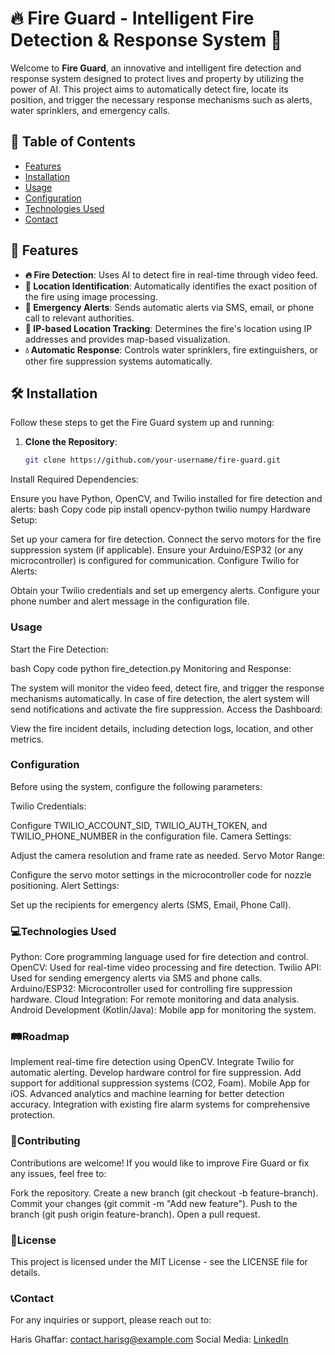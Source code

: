 # 🔥 Fire Guard - Intelligent Fire Detection & Response System 🚒

Welcome to **Fire Guard**, an innovative and intelligent fire detection and response system designed to protect lives and property by utilizing the power of AI. This project aims to automatically detect fire, locate its position, and trigger the necessary response mechanisms such as alerts, water sprinklers, and emergency calls.

## 📜 Table of Contents

- [Features](#-features)
- [Installation](#-installation)
- [Usage](#-usage)
- [Configuration](#-configuration)
- [Technologies Used](#-technologies-used)
- [Contact](#-contact)
## 🚀 Features

- **🔥 Fire Detection**: Uses AI to detect fire in real-time through video feed.
- **📍 Location Identification**: Automatically identifies the exact position of the fire using image processing.
- **🚨 Emergency Alerts**: Sends automatic alerts via SMS, email, or phone call to relevant authorities.
- **📡 IP-based Location Tracking**: Determines the fire's location using IP addresses and provides map-based visualization.
- **💧 Automatic Response**: Controls water sprinklers, fire extinguishers, or other fire suppression systems automatically.



## 🛠️ Installation

Follow these steps to get the Fire Guard system up and running:

1. **Clone the Repository**:
   ```bash
   git clone https://github.com/your-username/fire-guard.git
Install Required Dependencies:

Ensure you have Python, OpenCV, and Twilio installed for fire detection and alerts:
bash
Copy code
pip install opencv-python twilio numpy
Hardware Setup:

Set up your camera for fire detection.
Connect the servo motors for the fire suppression system (if applicable).
Ensure your Arduino/ESP32 (or any microcontroller) is configured for communication.
Configure Twilio for Alerts:

Obtain your Twilio credentials and set up emergency alerts.
Configure your phone number and alert message in the configuration file.

### Usage
Start the Fire Detection:

bash
Copy code
python fire_detection.py
Monitoring and Response:

The system will monitor the video feed, detect fire, and trigger the response mechanisms automatically.
In case of fire detection, the alert system will send notifications and activate the fire suppression.
Access the Dashboard:

View the fire incident details, including detection logs, location, and other metrics.
### Configuration
Before using the system, configure the following parameters:

Twilio Credentials:

Configure TWILIO_ACCOUNT_SID, TWILIO_AUTH_TOKEN, and TWILIO_PHONE_NUMBER in the configuration file.
Camera Settings:

Adjust the camera resolution and frame rate as needed.
Servo Motor Range:

Configure the servo motor settings in the microcontroller code for nozzle positioning.
Alert Settings:

Set up the recipients for emergency alerts (SMS, Email, Phone Call).
### 💻Technologies Used
Python: Core programming language used for fire detection and control.
OpenCV: Used for real-time video processing and fire detection.
Twilio API: Used for sending emergency alerts via SMS and phone calls.
Arduino/ESP32: Microcontroller used for controlling fire suppression hardware.
Cloud Integration: For remote monitoring and data analysis.
Android Development (Kotlin/Java): Mobile app for monitoring the system.
### 🛤️Roadmap
 Implement real-time fire detection using OpenCV.
 Integrate Twilio for automatic alerting.
 Develop hardware control for fire suppression.
 Add support for additional suppression systems (CO2, Foam).
 Mobile App for iOS.
 Advanced analytics and machine learning for better detection accuracy.
 Integration with existing fire alarm systems for comprehensive protection.
### 🤝Contributing
Contributions are welcome! If you would like to improve Fire Guard or fix any issues, feel free to:

Fork the repository.
Create a new branch (git checkout -b feature-branch).
Commit your changes (git commit -m "Add new feature").
Push to the branch (git push origin feature-branch).
Open a pull request.
### 📜License
This project is licensed under the MIT License - see the LICENSE file for details.

### 📞Contact
For any inquiries or support, please reach out to:

Haris Ghaffar: contact.harisg@example.com
Social Media: <a href='https://www.linkedin.com/in/harisghaffar/'>LinkedIn</a>
